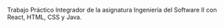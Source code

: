 Trabajo Práctico Integrador de la asignatura Ingeniería del Software II con React, HTML, CSS y Java.

